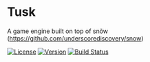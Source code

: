 # Tusk
A game engine built on top of snõw (https://github.com/underscorediscovery/snow)

[![License](https://img.shields.io/badge/license-MIT-blue.svg?style=flat)](https://raw.githubusercontent.com/BlazingMammothGames/Tusk/master/LICENSE) [![Version](http://img.shields.io/github/tag/BlazingMammothGames/Tusk.svg?style=flag&label=version)](https://github.com/BlazingMammothGames/Tusk) [![Build Status](https://travis-ci.org/BlazingMammothGames/Tusk.svg?branch=master)](https://travis-ci.org/BlazingMammothGames/Tusk)
